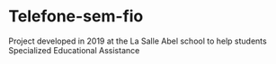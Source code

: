 # Telefone-sem-fio
 Project developed in 2019 at the La Salle Abel school to help students  Specialized Educational Assistance
